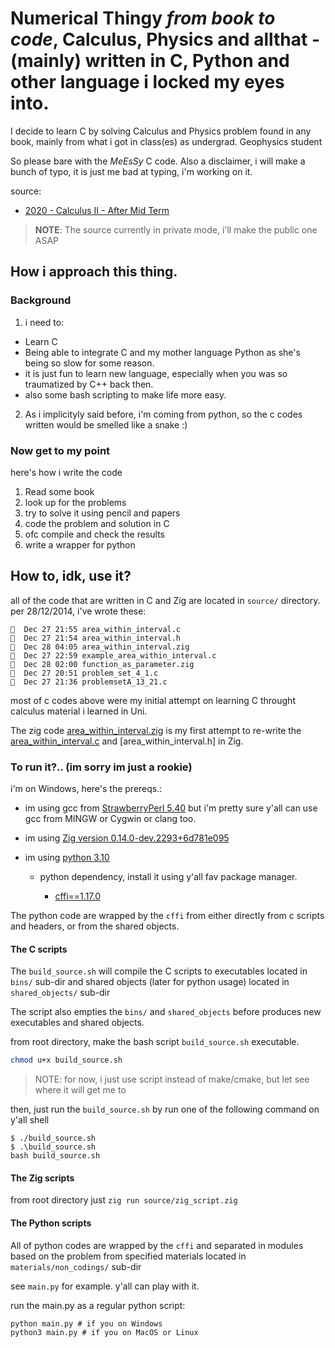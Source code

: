 # Numerical Thingy _from book to code_, Calculus, Physics and allthat - (mainly) written in C, Python and other language i locked my eyes into.

I decide to learn C by solving Calculus and Physics problem
found in any book, mainly from what i got in class(es) as undergrad.
Geophysics student

So please bare with the _MeEsSy_ C code. Also a disclaimer, i will make a
bunch of typo, it is just me bad at typing, i'm working on it.

source: 
- [2020 - Calculus II - After Mid Term]( https://drive.google.com/drive/folders/1mBOdVSwoBwY-C8VFbK0Sj1ZoNFnRjppd?usp=drive_link )
>**NOTE**: The source currently in private mode, i'll make the public one ASAP

## How i approach this thing.

### Background
1. i need to:
- Learn C
- Being able to integrate C and my mother language Python as she's being so slow for some reason.
- it is just fun to learn new language, especially when you was so traumatized by C++ back then.
- also some bash scripting to make life more easy.

2. As i implicityly said before, i'm coming from python, so the c codes written would be smelled like a snake :)

### Now get to my point

here's how i write the code
1. Read some book
2. look up for the problems
3. try to solve it using pencil and papers
4. code the problem and solution in C
5. ofc compile and check the results
6. write a wrapper for python

## How to, idk, use it?

all of the code that are written in C and Zig are located in `source/` directory. per 28/12/2014, i've wrote these:

```raw
  Dec 27 21:55 area_within_interval.c
  Dec 27 21:54 area_within_interval.h
  Dec 28 04:05 area_within_interval.zig
  Dec 27 22:59 example_area_within_interval.c
  Dec 28 02:00 function_as_parameter.zig
  Dec 27 20:51 problem_set_4_1.c
  Dec 27 21:36 problemsetA_13_21.c
```
most of c codes above were my initial attempt on learning C throught calculus material i learned in Uni.

The zig code [area_within_interval.zig](source/area_within_interval.zig) is my first attempt to re-write the [area_within_interval.c](source/area_within_interval.c) and [area_within_interval.h] in Zig.

### To run it?.. (im sorry im just a rookie)

i'm on Windows, here's the prereqs.:

- im using gcc from [StrawberryPerl 5.40](https://strawberryperl.com/) but i'm pretty sure y'all can use gcc from MINGW or Cygwin or clang too.

- im using [ Zig version 0.14.0-dev.2293+6d781e095 ](https://ziglang.org/download/)

- im using [python 3.10](https://www.python.org/downloads/release/python-3100/)

    - python dependency, install it using y'all fav package manager.

        - [cffi==1.17.0](https://cffi.readthedocs.io/en/latest/whatsnew.html#v1-17-0)

The python code are wrapped by the `cffi` from either directly from c scripts and headers, or from the
shared objects.


#### The C scripts

The `build_source.sh` will compile the C scripts to executables located in `bins/` sub-dir
and shared objects (later for python usage) located in `shared_objects/` sub-dir

The script also empties the `bins/` and `shared_objects` before produces new executables and shared objects.

from root directory, make the bash script `build_source.sh` executable.

```bash
chmod u+x build_source.sh
```

>NOTE: for now, i just use script instead of make/cmake, but let see where it will get me to

then, just run the `build_source.sh` by run one of the following command on y'all shell

```
$ ./build_source.sh
$ .\build_source.sh
bash build_source.sh
```

#### The Zig scripts

from root directory just `zig run source/zig_script.zig`

#### The Python scripts

All of python codes are wrapped by the `cffi` and separated in modules based on the problem
from specified materials located in `materials/non_codings/` sub-dir

see `main.py` for example. y'all can play with it.

run the main.py as a regular python script:

```
python main.py # if you on Windows
python3 main.py # if you on MacOS or Linux
```
